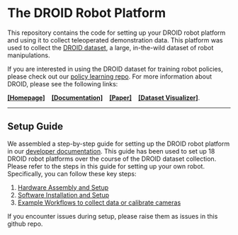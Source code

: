 # The DROID Robot Platform

This repository contains the code for setting up your DROID robot platform and using it to collect teleoperated demonstration data. This platform was used to collect the [DROID dataset](XXX), a large, in-the-wild dataset of robot manipulations.

If you are interested in using the DROID dataset for training robot policies, please check out our [policy learning repo](XXX).
For more information about DROID, please see the following links: 

[**[Homepage]**](XXX) &ensp; [**[Documentation]**](XXX) &ensp; [**[Paper]**](XXX) &ensp; [**[Dataset Visualizer]**](XXX).

---------
## Setup Guide

We assembled a step-by-step guide for setting up the DROID robot platform in our [developer documentation](XXX).
This guide has been used to set up 18 DROID robot platforms over the course of the DROID dataset collection. Please refer to the steps in this guide for setting up your own robot. Specifically, you can follow these key steps:

1. [Hardware Assembly and Setup](XXX)
2. [Software Installation and Setup](XXX)
3. [Example Workflows to collect data or calibrate cameras](XXX)

If you encounter issues during setup, please raise them as issues in this github repo.
